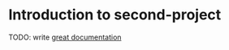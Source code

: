 # Introduction to second-project

TODO: write [great documentation](http://jacobian.org/writing/what-to-write/)
